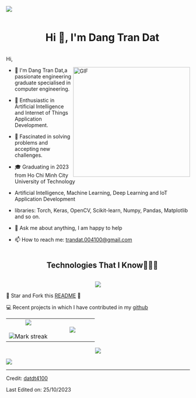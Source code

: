 
<!--horizontal divider(gradiant)-->
<img src="https://user-images.githubusercontent.com/73097560/115834477-dbab4500-a447-11eb-908a-139a6edaec5c.gif">

<!--h1 without bottom border-->
<div id="user-content-toc">
  <ul align="center">
    <summary><h1 style="display: inline-block">Hi 👋, I'm Dang Tran Dat</h1></summary>
  </ul>
</div>

Hi, 

<img align="right" height="300px" width= "320px" alt="GIF" src="https://media.giphy.com/media/CVtNe84hhYF9u/giphy.gif" />

- 🔭 I'm Dang Tran Dat,a passionate engineering graduate specialised in computer engineering.

- 🌱 Enthusiastic in Artificial Intelligence and Internet of Things Application Development.

- 👯 Fascinated in solving problems and accepting new challenges.

- 🎓 Graduating in 2023 from Ho Chi Minh City University of Technology
  
-  Artificial Intelligence, Machine Learning, Deep Learning and IoT Application Development
  
-  libraries: Torch, Keras, OpenCV, Scikit-learn, Numpy, Pandas, Matplotlib and so on.

- 💬 Ask me about anything, I am happy to help
  
- 📫 How to reach me: trandat.004100@gmail.com


<!--h1 without bottom border-->
<div id="user-content-toc">
  <ul align="center">
    <summary><h2 style="display: inline-block">Technologies That I Know👨🏻‍💻</h2></summary>
  </ul>
</div>
<!--tech stack icons-->
<p align="center">
  <a href="https://skillicons.dev">
    <img src="https://skillicons.dev/icons?i=git,bootstrap,py,c,cpp,css,express,github,html,js,php,linux,md,mysql,nodejs,react,vscode&perline=14" />
  </a>
</p>

:pushpin: Star and Fork this [README](https://github.com/datdt4100/datdt4100) :pencil:

💻 Recent projects in which I have contributed in my [github](https://github.com/datdt4100/)


<!--- stats & Trophy (start) -->
<p align="center">
  <!--- stats (start) -->
<table align="center">
<tr border="none">
<td width="50%" align="center">
  
  <img  align="center"  src="https://github-readme-stats.vercel.app/api?username=datdt4100&theme=material-palenight&show_icons=true&count_private=true" />
  <br></br>
  <img  title="🔥 Get streak stats for your profile at git.io/streak-stats" alt="Mark streak" src="https://github-readme-streak-stats.herokuapp.com/?user=datdt4100&theme=material-palenight&hide_border=false" /> 
</td>

<td width="50%" align="center">

  <img  align="center"  src="https://github-readme-stats.vercel.app/api/top-langs/?username=datdt4100&theme=material-palenight&hide_border=false&no-bg=true&no-frame=true&langs_count=10"/>
  
  </td>
</tr>
</table>
<!--- stats (end) -->


<!--profile visit count-->
<div align="center">
  
[![](https://visitcount.itsvg.in/api?id=datdt4100&icon=3&color=6)](https://visitcount.itsvg.in)
  
</div>

<!--horizontal divider(gradiant)-->
<img src="https://user-images.githubusercontent.com/73097560/115834477-dbab4500-a447-11eb-908a-139a6edaec5c.gif">

----------------------------------------------------------------------
Credit: [datdt4100](https://github.com/datdt4100)

Last Edited on: 25/10/2023
